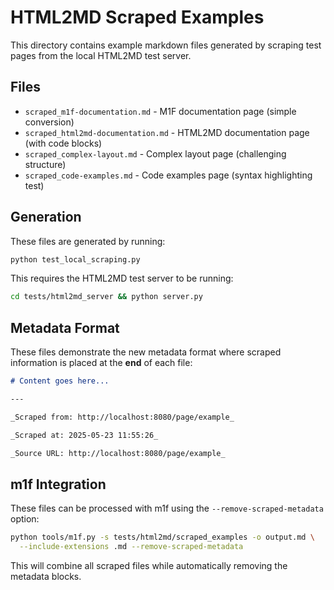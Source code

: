 # HTML2MD Scraped Examples

This directory contains example markdown files generated by scraping test pages
from the local HTML2MD test server.

## Files

- `scraped_m1f-documentation.md` - M1F documentation page (simple conversion)
- `scraped_html2md-documentation.md` - HTML2MD documentation page (with code
  blocks)
- `scraped_complex-layout.md` - Complex layout page (challenging structure)
- `scraped_code-examples.md` - Code examples page (syntax highlighting test)

## Generation

These files are generated by running:

```bash
python test_local_scraping.py
```

This requires the HTML2MD test server to be running:

```bash
cd tests/html2md_server && python server.py
```

## Metadata Format

These files demonstrate the new metadata format where scraped information is
placed at the **end** of each file:

```markdown
# Content goes here...

---

_Scraped from: http://localhost:8080/page/example_

_Scraped at: 2025-05-23 11:55:26_

_Source URL: http://localhost:8080/page/example_
```

## m1f Integration

These files can be processed with m1f using the `--remove-scraped-metadata`
option:

```bash
python tools/m1f.py -s tests/html2md/scraped_examples -o output.md \
  --include-extensions .md --remove-scraped-metadata
```

This will combine all scraped files while automatically removing the metadata
blocks.
